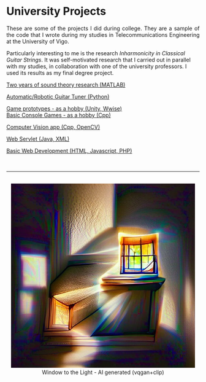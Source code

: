 # University Projects

<p align="justify">
These are some of the projects I did during college. They are a sample of the code that I wrote during my studies in Telecommunications Engineering at the University of Vigo.

Particularly interesting to me is the research *Inharmonicity in Classical Guitar Strings*. It was self-motivated research that I carried out in parallel with my studies, in collaboration with one of the university professors. I used its results as my final degree project.
</p>

 [Two years of sound theory research (MATLAB)](https://github.com/ManuCanedo/UniProjects/tree/master/inarmonicity-guitar-strings-research)  
 
 [Automatic/Robotic Guitar Tuner (Python)](https://github.com/ManuCanedo/UniProjects/tree/master/guitar-auto-tuner)  
 
 [Game prototypes - as a hobby (Unity, Wwise)](https://github.com/ManuCanedo/UniProjects/tree/master/3d-games-unity)    
 [Basic Console Games - as a hobby (Cpp)](https://github.com/ManuCanedo/UniProjects/tree/master/making-simple-games)  

 [Computer Vision app (Cpp, OpenCV)](https://github.com/ManuCanedo/UniProjects/tree/master/webcam-id-segmenter)  

 [Web Servlet (Java, XML)](https://github.com/ManuCanedo/UniProjects/tree/master/servlet)  

 [Basic Web Development (HTML, Javascript, PHP)](https://github.com/ManuCanedo/UniProjects/tree/master/web-dev-fundamentals)  

<br><hr>
<p align="center">
  <br> <img width="480" height="480" src="media/window-to-the-light-ai.jpg">
  <br> Window to the Light - AI generated (vqgan+clip)
</p>
